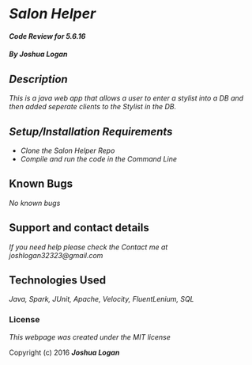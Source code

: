 # _Salon Helper_

#### _Code Review for 5.6.16_

#### _By Joshua Logan_

## _Description_

_This is a java web app that allows a user to enter a stylist into a DB and then added seperate clients to the Stylist in the DB._

## _Setup/Installation Requirements_

* _Clone the Salon Helper Repo_
* _Compile and run the code in the Command Line_



## Known Bugs

_No known bugs_

## Support and contact details

_If you need help please check the Contact me at joshlogan32323@gmail.com_

## Technologies Used

_Java, Spark, JUnit, Apache, Velocity, FluentLenium, SQL_

### License

*This webpage was created under the MIT license*

Copyright (c) 2016 **_Joshua Logan_**
